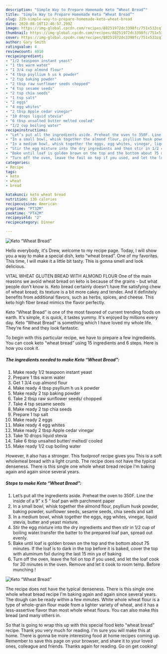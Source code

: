 ```yaml
---
description: "Simple Way to Prepare Homemade Keto “Wheat Bread”"
title: "Simple Way to Prepare Homemade Keto “Wheat Bread”"
slug: 229-simple-way-to-prepare-homemade-keto-wheat-bread
date: 2020-08-10T12:46:57.299Z
image: https://img-global.cpcdn.com/recipes/88251972dc3398fc/751x532cq70/keto-wheat-bread-recipe-main-photo.jpg
thumbnail: https://img-global.cpcdn.com/recipes/88251972dc3398fc/751x532cq70/keto-wheat-bread-recipe-main-photo.jpg
cover: https://img-global.cpcdn.com/recipes/88251972dc3398fc/751x532cq70/keto-wheat-bread-recipe-main-photo.jpg
author: Gary Smith
ratingvalue: 4
reviewcount: 4010
recipeingredient:
- "1/2 teaspoon instant yeast"
- "1 tbs warm water"
- "1 3/4 cup almond flour"
- "4 tbsp psyllium h us k powder"
- "2 tsp baking powder"
- "2 tbsp raw sunflower seeds chopped"
- "4 tsp sesame seeds"
- "2 tsp chia seeds"
- "1 tsp salt"
- "2 eggs"
- "4 egg whites"
- "2 tbsp Apple cedar vinegar"
- "10 drops liquid stevia"
- "6 tbsp unsalted butter melted cooled"
- "1/2 cup boiling water"
recipeinstructions:
- "Let’s put all the ingredients aside. Preheat the oven to 350F. Line the inside of a 9” x 5 “ loaf pan with parchment paper"
- "In a small bowl, whisk together the almond flour, psyllium husk powder, baking powder, sunflower seeds, sesame seeds, chia seeds and salt"
- "In a medium bowl, whisk together the eggs, egg whites, vinegar, liquid stevia, butter and yeast mixture."
- "Stir the egg mixture into the dry ingredients and then stir in 1/2 cup of boiling water.transfer the batter to the prepared loaf pan, spread out evenly."
- "Bake until loaf is golden brown on the top and the bottom about 75 minutes. If the loaf is to dark in the top before it is baked, cover the top with aluminum foil during the last 15 min ya of baking"
- "Turn off the oven, leave the foil on top if you used, and let the loaf cook for 30 minutes in the oven. Remove and let it cook to room temp. Before munching !"
categories:
- Recipe
tags:
- keto
- wheat
- bread

katakunci: keto wheat bread 
nutrition: 130 calories
recipecuisine: American
preptime: "PT32M"
cooktime: "PT42M"
recipeyield: "2"
recipecategory: Dinner

---
```



![Keto “Wheat Bread”](https://img-global.cpcdn.com/recipes/88251972dc3398fc/751x532cq70/keto-wheat-bread-recipe-main-photo.jpg)

Hello everybody, it's Drew, welcome to my recipe page. Today, I will show you a way to make a special dish, keto “wheat bread”. One of my favorites. This time, I will make it a little bit tasty. This is gonna smell and look delicious.

VITAL WHEAT GLUTEN BREAD WITH ALMOND FLOUR One of the main reasons we avoid wheat bread on keto is because of the grains - but what people don&#39;t know is. Keto bread certainly doesn&#39;t have the satisfying chew of wheat bread; its texture is a bit more cakey and tender. And it definitely benefits from additional flavors, such as herbs, spices, and cheese. This keto high fiber bread mimics the flavor perfectly.

Keto “Wheat Bread” is one of the most favored of current trending foods on earth. It's simple, it is quick, it tastes yummy. It's enjoyed by millions every day. Keto “Wheat Bread” is something which I have loved my whole life. They're fine and they look fantastic.


To begin with this particular recipe, we have to prepare a few ingredients. You can cook keto “wheat bread” using 15 ingredients and 6 steps. Here is how you cook it.

<!--inarticleads1-->

##### The ingredients needed to make Keto “Wheat Bread”:

1. Make ready 1/2 teaspoon instant yeast
1. Prepare 1 tbs warm water
1. Get 1 3/4 cup almond flour
1. Make ready 4 tbsp psyllium h us k powder
1. Make ready 2 tsp baking powder
1. Take 2 tbsp raw sunflower seeds/ chopped
1. Take 4 tsp sesame seeds
1. Make ready 2 tsp chia seeds
1. Prepare 1 tsp salt
1. Make ready 2 eggs
1. Make ready 4 egg whites
1. Make ready 2 tbsp Apple cedar vinegar
1. Take 10 drops liquid stevia
1. Take 6 tbsp unsalted butter/ melted/ cooled
1. Make ready 1/2 cup boiling water


However, it also has a stronger. This foolproof recipe gives you This is a soft wholemeal bread with a light crumb. The recipe does not have the typical denseness. There is this single one whole wheat bread recipe I&#39;m baking again and again since several years. 

<!--inarticleads2-->

##### Steps to make Keto “Wheat Bread”:

1. Let’s put all the ingredients aside. Preheat the oven to 350F. Line the inside of a 9” x 5 “ loaf pan with parchment paper
1. In a small bowl, whisk together the almond flour, psyllium husk powder, baking powder, sunflower seeds, sesame seeds, chia seeds and salt
1. In a medium bowl, whisk together the eggs, egg whites, vinegar, liquid stevia, butter and yeast mixture.
1. Stir the egg mixture into the dry ingredients and then stir in 1/2 cup of boiling water.transfer the batter to the prepared loaf pan, spread out evenly.
1. Bake until loaf is golden brown on the top and the bottom about 75 minutes. If the loaf is to dark in the top before it is baked, cover the top with aluminum foil during the last 15 min ya of baking
1. Turn off the oven, leave the foil on top if you used, and let the loaf cook for 30 minutes in the oven. Remove and let it cook to room temp. Before munching !
<img src="//assets-global.cpcdn.com/assets/icons/button_play-2c75c40dde080a61004c1f40b05d8f140eaff45d7e9e6481dc71c63d2e7c4909.png" alt="Keto “Wheat Bread”">

The recipe does not have the typical denseness. There is this single one whole wheat bread recipe I&#39;m baking again and again since several years. The dough can be ready within a few minutes. White whole wheat flour is a type of whole-grain flour made from a lighter variety of wheat, and it has a less-assertive flavor than most whole wheat flours. You can also make this bread (and many others in. 

So that is going to wrap this up with this special food keto “wheat bread” recipe. Thank you very much for reading. I'm sure you will make this at home. There is gonna be more interesting food at home recipes coming up. Remember to save this page on your browser, and share it to your loved ones, colleague and friends. Thanks again for reading. Go on get cooking!
